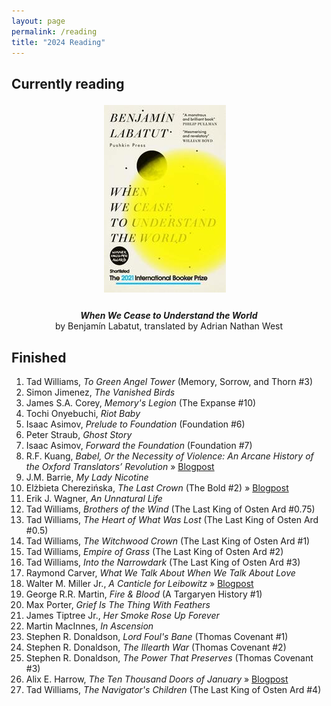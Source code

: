 ```yaml
---
layout: page
permalink: /reading
title: "2024 Reading"
---
```

## Currently reading

<p style="text-align: center;"><img src="docs/assets/images/cease.jpg" style="height: 300px; vertical-align: top; margin: 0.3em 1em 1em 0;" /></p>
<p style="text-align: center;"><strong><i>When We Cease to Understand the World</i></strong><br />by Benjamín Labatut, translated by Adrian Nathan West</p>

## Finished
1. Tad Williams, *To Green Angel Tower* (Memory, Sorrow, and Thorn #3)
2. Simon Jimenez, *The Vanished Birds*
3. James S.A. Corey, *Memory's Legion* (The Expanse #10)
4. Tochi Onyebuchi, *Riot Baby*
5. Isaac Asimov, *Prelude to Foundation* (Foundation #6)
6. Peter Straub, *Ghost Story*
7. Isaac Asimov, *Forward the Foundation* (Foundation #7)
8. R.F. Kuang, *Babel, Or the Necessity of Violence: An Arcane History of the Oxford Translators’ Revolution* &#187; <a href="{{site.baseurl}}/2024/11/27/Beyond-Time-for-Stories-Like-These.html">Blogpost</a>
9. J.M. Barrie, *My Lady Nicotine*
10. Elżbieta Cherezińska, *The Last Crown* (The Bold #2) &#187; <a href="{{site.baseurl}}/2024/12/01/A-Woman-in-All-Her-Messy-Glory.html">Blogpost</a>
11. Erik J. Wagner, *An Unnatural Life*
12. Tad Williams, *Brothers of the Wind* (The Last King of Osten Ard #0.75)
13. Tad Williams, *The Heart of What Was Lost* (The Last King of Osten Ard #0.5)
14. Tad Williams, *The Witchwood Crown* (The Last King of Osten Ard #1)
15. Tad Williams, *Empire of Grass* (The Last King of Osten Ard #2)
16. Tad Williams, *Into the Narrowdark* (The Last King of Osten Ard #3)
17. Raymond Carver, *What We Talk About When We Talk About Love*
18. Walter M. Miller Jr., *A Canticle for Leibowitz* &#187; <a href="{{site.baseurl}}/2024/12/12/The-Futility-of-Hoping.html">Blogpost</a>
19. George R.R. Martin, *Fire & Blood* (A Targaryen History #1)
20. Max Porter, *Grief Is The Thing With Feathers*
21. James Tiptree Jr., *Her Smoke Rose Up Forever*
22. Martin MacInnes, *In Ascension*
23. Stephen R. Donaldson, *Lord Foul's Bane* (Thomas Covenant #1)
24. Stephen R. Donaldson, *The Illearth War* (Thomas Covenant #2)
25. Stephen R. Donaldson, *The Power That Preserves* (Thomas Covenant #3)
26. Alix E. Harrow, *The Ten Thousand Doors of January* &#187; <a href="{{site.baseurl}}/2024/11/27/Beyond-Time-for-Stories-Like-These.html">Blogpost</a>
27. Tad Williams, *The Navigator's Children* (The Last King of Osten Ard #4)
